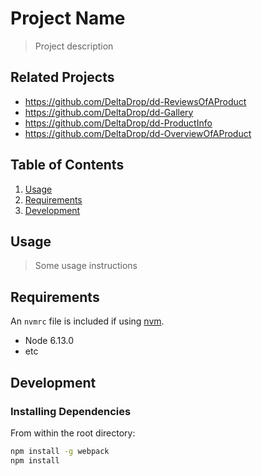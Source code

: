 # Project Name

> Project description

## Related Projects

  - https://github.com/DeltaDrop/dd-ReviewsOfAProduct
  - https://github.com/DeltaDrop/dd-Gallery
  - https://github.com/DeltaDrop/dd-ProductInfo
  - https://github.com/DeltaDrop/dd-OverviewOfAProduct

## Table of Contents

1. [Usage](#Usage)
1. [Requirements](#requirements)
1. [Development](#development)

## Usage

> Some usage instructions

## Requirements

An `nvmrc` file is included if using [nvm](https://github.com/creationix/nvm).

- Node 6.13.0
- etc

## Development

### Installing Dependencies

From within the root directory:

```sh
npm install -g webpack
npm install
```
